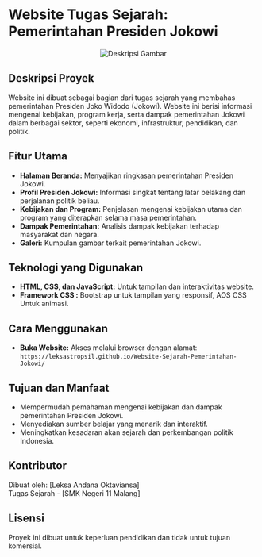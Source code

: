 # Website Tugas Sejarah: Pemerintahan Presiden Jokowi

<p align="center">
  <img src="https://github.com/user-attachments/assets/5e0e1f8a-6cc3-4121-a4eb-04481ed58955" alt="Deskripsi Gambar">
</p>

## Deskripsi Proyek
Website ini dibuat sebagai bagian dari tugas sejarah yang membahas pemerintahan Presiden Joko Widodo (Jokowi). Website ini berisi informasi mengenai kebijakan, program kerja, serta dampak pemerintahan Jokowi dalam berbagai sektor, seperti ekonomi, infrastruktur, pendidikan, dan politik.

## Fitur Utama
- **Halaman Beranda:** Menyajikan ringkasan pemerintahan Presiden Jokowi.
- **Profil Presiden Jokowi:** Informasi singkat tentang latar belakang dan perjalanan politik beliau.
- **Kebijakan dan Program:** Penjelasan mengenai kebijakan utama dan program yang diterapkan selama masa pemerintahan.
- **Dampak Pemerintahan:** Analisis dampak kebijakan terhadap masyarakat dan negara.
- **Galeri:** Kumpulan gambar terkait pemerintahan Jokowi.

## Teknologi yang Digunakan
- **HTML, CSS, dan JavaScript:** Untuk tampilan dan interaktivitas website.
- **Framework CSS :** Bootstrap untuk tampilan yang responsif, AOS CSS Untuk animasi.

## Cara Menggunakan
- **Buka Website:** Akses melalui browser dengan alamat:
  `https://leksastropsil.github.io/Website-Sejarah-Pemerintahan-Jokowi/`


## Tujuan dan Manfaat
- Mempermudah pemahaman mengenai kebijakan dan dampak pemerintahan Presiden Jokowi.
- Menyediakan sumber belajar yang menarik dan interaktif.
- Meningkatkan kesadaran akan sejarah dan perkembangan politik Indonesia.

## Kontributor
Dibuat oleh: [Leksa Andana Oktaviansa]  
Tugas Sejarah - [SMK Negeri 11 Malang]

## Lisensi
Proyek ini dibuat untuk keperluan pendidikan dan tidak untuk tujuan komersial.

